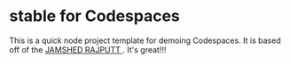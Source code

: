 
# stable for Codespaces

This is a quick node project template for demoing Codespaces. It is based off of the [JAMSHED RAJPUTT ](https://github.com/Azure-Samples/nodejs-docs-hello-world). It's great!!!

